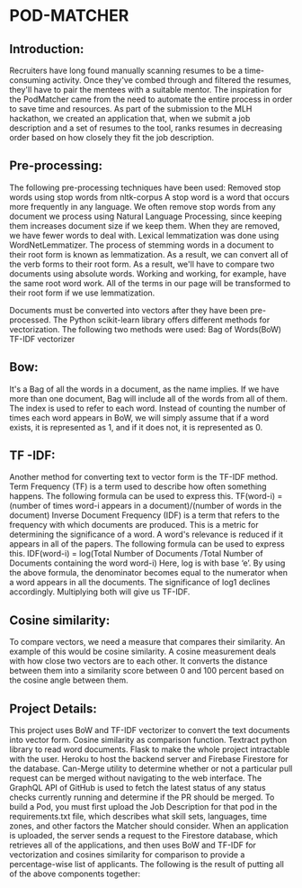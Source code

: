 # POD-MATCHER


## Introduction:
Recruiters have long found manually scanning resumes to be a time-consuming activity. Once they've combed through and filtered the resumes, they'll have to pair the mentees with a suitable mentor. The inspiration for the PodMatcher came from the need to automate the entire process in order to save time and resources. As part of the submission to the MLH hackathon, we created an application that, when we submit a job description and a set of resumes to the tool, ranks resumes in decreasing order based on how closely they fit the job description.

## Pre-processing:
The following pre-processing techniques have been used:
Removed stop words using stop words from nltk-corpus
A stop word is a word that occurs more frequently in any language. We often remove stop words from any document we process using Natural Language Processing, since keeping them increases document size if we keep them. When they are removed, we have fewer words to deal with.
Lexical lemmatization was done using WordNetLemmatizer.
The process of stemming words in a document to their root form is known as lemmatization. As a result, we can convert all of the verb forms to their root form. As a result, we'll have to compare two documents using absolute words. Working and working, for example, have the same root word work. All of the terms in our page will be transformed to their root form if we use lemmatization.

Documents must be converted into vectors after they have been pre-processed. The Python scikit-learn library offers different methods for vectorization. The following two methods were used: 
Bag of Words(BoW)
TF-IDF vectorizer

## Bow:
It's a Bag of all the words in a document, as the name implies. If we have more than one document, Bag will include all of the words from all of them. The index is used to refer to each word. Instead of counting the number of times each word appears in BoW, we will simply assume that if a word exists, it is represented as 1, and if it does not, it is represented as 0.

## TF -IDF:
Another method for converting text to vector form is the TF-IDF method.
Term Frequency (TF) is a term used to describe how often something happens. The following formula can be used to express this.
TF(word-i) = (number of times word-i appears in a document)/(number of words in the document) 
Inverse Document Frequency (IDF) is a term that refers to the frequency with which documents are produced. This is a metric for determining the significance of a word. A word's relevance is reduced if it appears in all of the papers. The following formula can be used to express this.
IDF(word-i) = log(Total Number of Documents /Total Number of Documents containing the word word-i)
Here, log is with base ‘e’. By using the above formula, the denominator becomes equal to the numerator when a word appears in all the documents. The significance of log1 declines accordingly. Multiplying both will give us TF-IDF.

## Cosine similarity:
To compare vectors, we need a measure that compares their similarity. An example of this would be cosine similarity. A cosine measurement deals with how close two vectors are to each other. It converts the distance between them into a similarity score between 0 and 100 percent based on the cosine angle between them.

## Project Details:
This project uses 
BoW and TF-IDF vectorizer to convert the text documents into vector form. 
Cosine similarity as comparison function.
Textract python library to read word documents.
Flask to make the whole project intractable with the user.
Heroku to host the backend server and Firebase Firestore for the database.
Can-Merge utility to determine whether or not a particular pull request can be merged without navigating to the web interface. The GraphQL API of GitHub is used to fetch the latest status of any status checks currently running and determine if the PR should be merged.
To build a Pod, you must first upload the Job Description for that pod in the requirements.txt file, which describes what skill sets, languages, time zones, and other factors the Matcher should consider. When an application is uploaded, the server sends a request to the Firestore database, which retrieves all of the applications, and then uses BoW and TF-IDF for vectorization and cosines similarity for comparison to provide a percentage-wise list of applicants.
The following is the result of putting all of the above components together:



